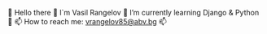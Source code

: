 👋 Hello there 👋 I`m Vasil Rangelov
🌱 I’m currently learning Django & Python 🌱
📫 How to reach me: vrangelov85@abv.bg 📫
<!--
**vasskess/vasskess** is a ✨ _special_ ✨ repository because its `README.md` (this file) appears on your GitHub profile.

Here are some ideas to get you started:

- 🔭 I’m currently working on ...
- 🌱 I’m currently learning ...
- 👯 I’m looking to collaborate on ...
- 🤔 I’m looking for help with ...
- 💬 Ask me about ...
- 📫 How to reach me: ...
- 😄 Pronouns: ...
- ⚡ Fun fact: ...
-->
